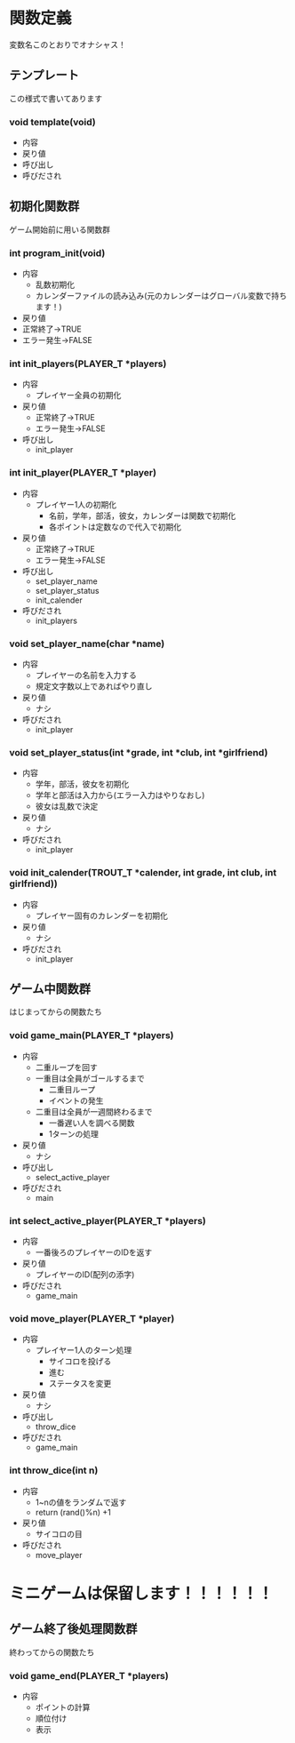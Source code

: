 # 関数定義
変数名このとおりでオナシャス！
## テンプレート
この様式で書いてあります
### void template(void)
- 内容
- 戻り値
- 呼び出し
- 呼びだされ

## 初期化関数群
ゲーム開始前に用いる関数群
### int program_init(void)
- 内容
	- 乱数初期化
	- カレンダーファイルの読み込み(元のカレンダーはグローバル変数で持ちます！)
- 戻り値
 - 正常終了→TRUE
 - エラー発生→FALSE

### int init_players(PLAYER_T \*players)
- 内容
	- プレイヤー全員の初期化
- 戻り値
	- 正常終了→TRUE
	- エラー発生→FALSE
- 呼び出し
	- init_player

### int init_player(PLAYER_T \*player)
- 内容
	- プレイヤー1人の初期化
		- 名前，学年，部活，彼女，カレンダーは関数で初期化
		- 各ポイントは定数なので代入で初期化
- 戻り値
	- 正常終了→TRUE
	- エラー発生→FALSE
- 呼び出し
	- set_player_name
	- set_player_status
	- init_calender
- 呼びだされ
	- init_players

### void set_player_name(char \*name)
- 内容
	- プレイヤーの名前を入力する
	- 規定文字数以上であればやり直し
- 戻り値
	- ナシ
- 呼びだされ
	- init_player

### void set_player_status(int \*grade, int \*club, int \*girlfriend)
- 内容
	- 学年，部活，彼女を初期化
	- 学年と部活は入力から(エラー入力はやりなおし)
	- 彼女は乱数で決定
- 戻り値
	- ナシ
- 呼びだされ
	- init_player

### void init_calender(TROUT_T \*calender, int grade, int club, int girlfriend))
- 内容
	- プレイヤー固有のカレンダーを初期化
- 戻り値
	- ナシ
- 呼びだされ
	- init_player

## ゲーム中関数群
はじまってからの関数たち

### void game_main(PLAYER_T \*players)
- 内容
	- 二重ループを回す
	- 一重目は全員がゴールするまで
		- 二重目ループ
		- イベントの発生
	- 二重目は全員が一週間終わるまで
		- 一番遅い人を調べる関数
		- 1ターンの処理
- 戻り値
	- ナシ
- 呼び出し
	- select_active_player
- 呼びだされ
	- main

### int select_active_player(PLAYER_T \*players)
- 内容
	- 一番後ろのプレイヤーのIDを返す
- 戻り値
	- プレイヤーのID(配列の添字)
- 呼びだされ
	- game_main

### void move_player(PLAYER_T \*player)
- 内容
	- プレイヤー1人のターン処理
		- サイコロを投げる
		- 進む
		- ステータスを変更
- 戻り値
	- ナシ
- 呼び出し
	- throw_dice
- 呼びだされ
	- game_main

### int throw_dice(int n)
- 内容
	- 1~nの値をランダムで返す
	- return (rand()%n) +1
- 戻り値
	- サイコロの目
- 呼びだされ
	- move_player

# ミニゲームは保留します！！！！！！

## ゲーム終了後処理関数群
終わってからの関数たち

### void game_end(PLAYER_T \*players)
- 内容
	- ポイントの計算
	- 順位付け
	- 表示

